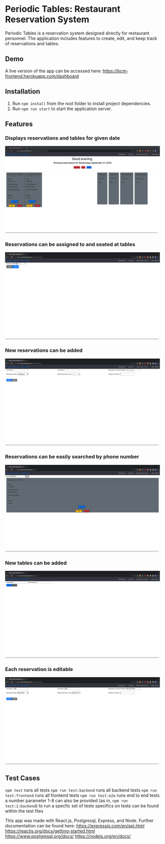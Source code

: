 # Periodic Tables: Restaurant Reservation System
Periodic Tables is a reservation system designed directly for restaurant personnel. The application includes features to create, edit, and keep track of reservations and tables.

## Demo
A live version of the app can be accessed here: https://bcm-frontend.herokuapp.com/dashboard
## Installation
1. Run `npm install` from the root folder to install project dependencies.
2. Run `npm run start` to start the application server.
## Features
### Displays reservations and tables for given date
![Dashboard](/Screen%20Shot%202022-09-19%20at%204.13.36%20PM.png "Dashboard")
### Reservations can be assigned to and seated at tables
![Table Assignment](/Screen%20Shot%202022-09-19%20at%204.15.49%20PM.png "Table Assignment")
### New reservations can be added
![Adding Reservation](/Screen%20Shot%202022-09-19%20at%204.16.16%20PM.png "Adding Reservation")
### Reservations can be easily searched by phone number
![Search by number](/Screen%20Shot%202022-09-19%20at%204.16.54%20PM.png "Search by number")
### New tables can be added
![Add Table](/Screen%20Shot%202022-09-19%20at%204.17.31%20PM.png "Add Table")
### Each reservation is editable
![Edit Reservation](/Screen%20Shot%202022-09-19%20at%204.17.51%20PM.png "Edit Reservation")
## Test Cases
`npm test` runs all tests
`npm run test:backend` runs all backend tests
`npm run test:frontend` runs all frontend tests
`npm run test:e2e` runs end to end tests
a number parameter 1-8 can also be provided (as in, `npm run test:1:backend`) to run a specfic set of tests
specifics on tests can be found within the test files


This app was made with React.js, Postgresql, Express, and Node.
Further documentation can be found here:
https://expressjs.com/en/api.html
https://reactjs.org/docs/getting-started.html
https://www.postgresql.org/docs/
https://nodejs.org/en/docs/
